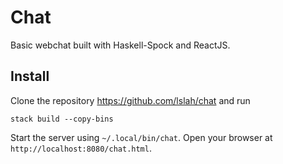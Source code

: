 # Chat
Basic webchat built with Haskell-Spock and ReactJS.

## Install
Clone the repository https://github.com/lslah/chat and run

    stack build --copy-bins
  
Start the server using `~/.local/bin/chat`.
Open your browser at `http://localhost:8080/chat.html`.
